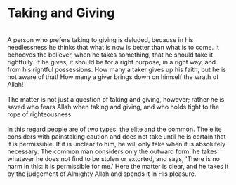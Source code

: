 Taking and Giving
=================

   
 A person who prefers taking to giving is deluded, because in his
heedlessness he thinks that what is now is better than what is to come.
It behooves the believer, when he takes something, that he should take
it rightfully. If he gives, it should be for a right purpose, in a right
way, and from his rightful possessions. How many a taker gives up his
faith, but he is not aware of that! How many a giver brings down on
himself the wrath of Allah!  
    
 The matter is not just a question of taking and giving, however; rather
he is saved who fears Allah when taking and giving, and who holds tight
to the rope of righteousness.  
    
 In this regard people are of two types: the elite and the common. The
elite considers with painstaking caution and does not take until he is
certain that it is permissible. If it is unclear to him, he will only
take when it is absolutely necessary. The common man considers only the
outward form: he takes whatever he does not find to be stolen or
extorted, and says, 'There is no harm in this: it is permissible for
me.' Here the matter is clear, and he takes it by the judgement of
Almighty Allah and spends it in His pleasure.


